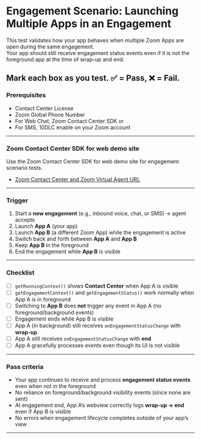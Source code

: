 # Engagement Scenario: Launching Multiple Apps in an Engagement

This test validates how your app behaves when multiple Zoom Apps are open during the same engagement.  
Your app should still receive engagement status events even if it is not the foreground app at the time of wrap-up and end.

Mark each box as you test. ✅ = Pass, ❌ = Fail.
---
### Prerequisites
* Contact Center License
* Zoom Global Phone Number
* For Web Chat, Zoom Contact Center SDK or
* For SMS, 10DLC enable on your Zoom account 
---

### Zoom Contact Center SDK for web demo site

Use the Zoom Contact Center SDK for web demo site for engagement scenario tests.

* [Zoom Contact Center and Zoom Virtual Agent URL](https://zcx.dev.public.zoomdemos.com/jams)

---

### Trigger

1. Start a **new engagement** (e.g., inbound voice, chat, or SMS) → agent accepts  
2. Launch **App A** (your app)  
3. Launch **App B** (a different Zoom App) while the engagement is active  
4. Switch back and forth between **App A** and **App B**  
5. Keep **App B** in the foreground  
6. End the engagement while **App B** is visible  

---

### Checklist

- [ ] `getRunningContext()` shows **Contact Center** when App A is visible  
- [ ] `getEngagementContext()` and `getEngagementStatus()` work normally when App A is in foreground  
- [ ] Switching to **App B** does **not** trigger any event in App A (no foreground/background events)  
- [ ] Engagement ends while App B is visible  
- [ ] App A (in background) still receives `onEngagementStatusChange` with **wrap-up**  
- [ ] App A still receives `onEngagementStatusChange` with **end**  
- [ ] App A gracefully processes events even though its UI is not visible  

---

### Pass criteria

- Your app continues to receive and process **engagement status events** even when not in the foreground  
- No reliance on foreground/background visibility events (since none are sent)  
- At engagement end, App A’s webview correctly logs **wrap-up → end** even if App B is visible  
- No errors when engagement lifecycle completes outside of your app’s view  

---

